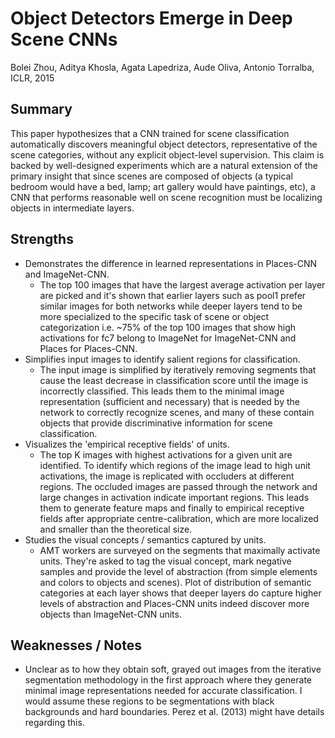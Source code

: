 # Object Detectors Emerge in Deep Scene CNNs

Bolei Zhou, Aditya Khosla, Agata Lapedriza, Aude Oliva, Antonio Torralba, ICLR, 2015

## Summary

This paper hypothesizes that a CNN trained for scene classification automatically
discovers meaningful object detectors, representative of the scene categories,
without any explicit object-level supervision. This claim is backed by well-designed
experiments which are a natural extension of the primary insight that since scenes
are composed of objects (a typical bedroom would have a bed, lamp; art gallery would
have paintings, etc), a CNN that performs reasonable well on scene recognition
must be localizing objects in intermediate layers.

## Strengths

- Demonstrates the difference in learned representations in Places-CNN and ImageNet-CNN.
    - The top 100 images that have the largest average activation per layer are picked and it's shown that earlier layers such as pool1 prefer similar images for both networks while deeper layers tend to be more specialized to the specific task of scene or object categorization i.e. ~75% of the top 100 images that show high activations for fc7 belong to ImageNet for ImageNet-CNN and Places for Places-CNN.
- Simplifies input images to identify salient regions for classification.
    - The input image is simplified by iteratively removing segments that cause the least decrease in classification score until the image is incorrectly classified. This leads them to the minimal image representation (sufficient and necessary) that is needed by the network to correctly recognize scenes, and many of these contain objects that provide discriminative information for scene classification.
- Visualizes the 'empirical receptive fields' of units.
    - The top K images with highest activations for a given unit are identified. To identify which regions of the image lead to high unit activations, the image is replicated with occluders at different regions. The occluded images are passed through the network and large changes in activation indicate important regions. This leads them to generate feature maps and finally to empirical receptive fields after appropriate centre-calibration, which are more localized and smaller than the theoretical size.
- Studies the visual concepts / semantics captured by units.
    - AMT workers are surveyed on the segments that maximally activate units. They're asked to tag the visual concept, mark negative samples and provide the level of abstraction (from simple elements and colors to objects and scenes). Plot of distribution of semantic categories at each layer shows that deeper layers do capture higher levels of abstraction and Places-CNN units indeed discover more objects than ImageNet-CNN units.

## Weaknesses / Notes

- Unclear as to how they obtain soft, grayed out images from the iterative segmentation methodology in the first approach where they generate minimal image representations needed for accurate classification. I would assume these regions to be segmentations with black backgrounds and hard boundaries. Perez et al. (2013) might have details regarding this.